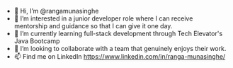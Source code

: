 - 👋 Hi, I’m @rangamunasinghe
- 👀 I’m interested in a junior developer role where I can receive mentorship and guidance so that I can give it one day.
- 🌱 I’m currently learning full-stack development through Tech Elevator's Java Bootcamp
- 💞️ I’m looking to collaborate with a team that genuinely enjoys their work.
- 📫 Find me on LinkedIn https://www.linkedin.com/in/ranga-munasinghe/

<!---
rangamunasinghe/rangamunasinghe is a ✨ special ✨ repository because its `README.md` (this file) appears on your GitHub profile.
You can click the Preview link to take a look at your changes.
--->

